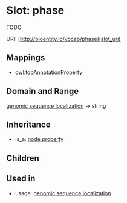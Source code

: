 # Slot: phase


TODO

URI: [http://bioentity.io/vocab/phase](slot_uri)
## Mappings

 * [owl:topAnnotationProperty](http://purl.obolibrary.org/obo/owl_topAnnotationProperty)
## Domain and Range

[genomic sequence localization](GenomicSequenceLocalization.md) -> string
## Inheritance

 *  is_a: [node property](node_property.md)
## Children

## Used in

 *  usage: [genomic sequence localization](GenomicSequenceLocalization.md)
